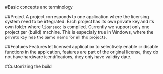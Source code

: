 #Basic concepts and terminology

##Project
A project corresponds to one application where the licensing system need to be integrated.
Each project has its own private key and its own folder where `licensecc` is compiled. 
Currently we support only one project per (build) machine. This is especially true in Windows, where the private key has the same name for all the projects.

##Features
Features let licensed application to selectively enable or disable functions in the application, features are part of the original license, they do not have hardware identifications, they only have validity date. 


#Customizing the build
